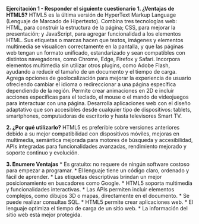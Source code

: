 **Ejercitación 1 - Responder el siguiente cuestionario**
**1. ¿Ventajas de HTML5?**
    HTML5 es la última versión de HyperText Markup Language (Lenguaje de Marcado de Hipertexto). Combina tres tecnologías web: HTML, para construir la estructura de la página; CSS, para mejorar la presentación; y JavaScript, para agregar funcionalidad a los elementos HTML. Sus etiquetas o marcas hacen que textos, imágenes y elementos multimedia se visualicen correctamente en la pantalla, y que las páginas web tengan un formato unificado, estandarizado y sean compatibles con distintos navegadores, como Chrome, Edge, Firefox y Safari. Incorpora elementos multimedia sin utilizar otros plugins, como Adobe Flash, ayudando a reducir el tamaño de un documento y el tiempo de carga. Agrega opciones de geolocalización para mejorar la experiencia de usuario ofreciendo cambiar el idioma o redireccionar a una página específica dependiendo de la región. Permite crear animaciones en 2D e incluir acciones específicas para el teclado, el mouse o el mando de videojuegos para interactuar con una página. Desarrolla aplicaciones web con el diseño adaptativo que son accesibles desde cualquier tipo de dispositivos: tablets, smartphones, computadoras de escritorio y hasta televisores Smart TV.

**2. ¿Por qué utilizarlo?**
    HTML5 es preferible sobre versiones anteriores debido a su mejor compatibilidad con dispositivos móviles, mejoras en multimedia, semántica mejorada para motores de búsqueda y accesibilidad, APIs integradas para funcionalidades avanzadas, rendimiento mejorado y soporte continuo y evolución.

**3. Enumere Ventajas**
    * Es gratuito: no requere de ningún software costoso para empezar a programar.
    * El lenguaje tiene un código claro, ordenado y fácil de aprender.
    * Las etiquetas descriptivas brindan un mejor posicionamiento en buscadores como Google.
    * HTML5 soporta multimedia y funcionalidades interactivas.
    * Las APIs permiten incluir elementos complejos, como dibujos 3D o mapas, directamente en el documento.
    * Se puede realizar consultas SQL.
    * HTML5 permite crear aplicaciones web.
    * El lenguaje optimiza el tiempo de carga de un sitio web.
    * La información del sitio web está mejor protegida.